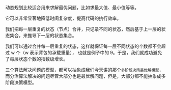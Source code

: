 动态规划比较适合用来求解最优问题，比如求最大值、最小值等等。

它可以非常显著地降低时间复杂度，提高代码的执行效率。





我们把每一层重复的状态（节点）合并，只记录不同的状态，然后基于上一层的状态集合，来推导下一层的状态集合。

我们可以通过合并每一层重复的状态，这样就保证每一层不同状态的个数都不会超过 w 个（w 表示背包的承载重量），
也就是例子中的 9。于是，我们就成功避免了每层状态个数的指数级增长。


三个算法解决问题的模型，都可以抽象成我们今天讲的那个`多阶段决策最优解模型`，而分治算法解决的问题尽管大部分也是最优解问题，但是，大部分都不能抽象成多阶段决策模型。